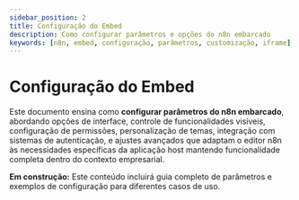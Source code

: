 ```yaml
---
sidebar_position: 2
title: Configuração do Embed
description: Como configurar parâmetros e opções do n8n embarcado
keywords: [n8n, embed, configuração, parâmetros, customização, iframe]
---
```


# <IonicIcon name="settings-outline" size={32} color="#ea4b71" /> Configuração do Embed

Este documento ensina como **configurar parâmetros do n8n embarcado**, abordando opções de interface, controle de funcionalidades visíveis, configuração de permissões, personalização de temas, integração com sistemas de autenticação, e ajustes avançados que adaptam o editor n8n às necessidades específicas da aplicação host mantendo funcionalidade completa dentro do contexto empresarial.

**<IonicIcon name="construct-outline" size={16} color="#f59e0b" /> Em construção:** Este conteúdo incluirá guia completo de parâmetros e exemplos de configuração para diferentes casos de uso.
